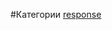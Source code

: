 #Категории
[response](https://github.com/rainnogame/learning/blob/master/table_of_content/docs/yii2/response/response.md)
